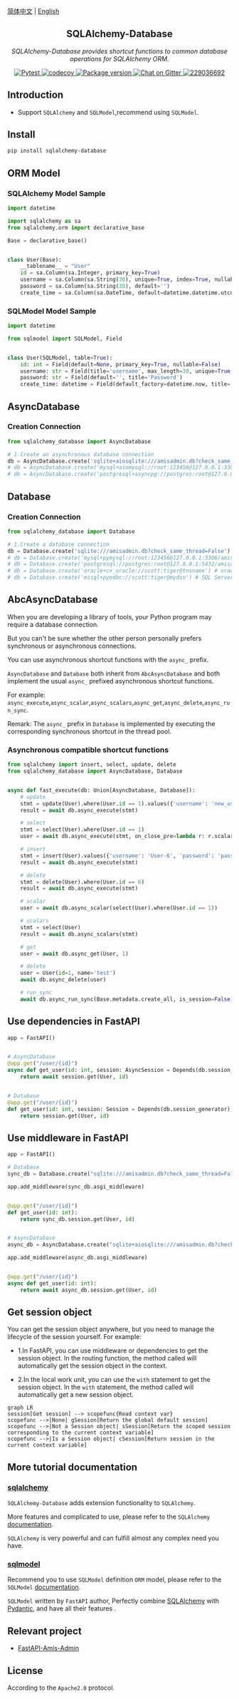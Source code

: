 [简体中文](https://github.com/amisadmin/sqlalchemy_database/blob/master/README.zh.md)
| [English](https://github.com/amisadmin/sqlalchemy_database)

<h2 align="center">
  SQLAlchemy-Database
</h2>
<p align="center">
    <em>SQLAlchemy-Database provides shortcut functions to common database operations for SQLAlchemy ORM.</em><br/>
</p>
<p align="center">
    <a href="https://github.com/amisadmin/sqlalchemy_database/actions/workflows/pytest.yml" target="_blank">
        <img src="https://github.com/amisadmin/sqlalchemy_database/actions/workflows/pytest.yml/badge.svg" alt="Pytest">
    </a>
    <a href="https://codecov.io/gh/amisadmin/sqlalchemy_database" > 
     <img src="https://codecov.io/gh/amisadmin/sqlalchemy_database/branch/master/graph/badge.svg?token=SKOGAKIX4M" alt="codecov"/> 
    </a>
    <a href="https://pypi.org/project/sqlalchemy_database" target="_blank">
        <img src="https://badgen.net/pypi/v/sqlalchemy_database?color=blue" alt="Package version">
    </a>
    <a href="https://gitter.im/amisadmin/fastapi-amis-admin">
        <img src="https://badges.gitter.im/amisadmin/fastapi-amis-admin.svg" alt="Chat on Gitter"/>
    </a>
    <a href="https://jq.qq.com/?_wv=1027&k=U4Dv6x8W" target="_blank">
        <img src="https://badgen.net/badge/qq%E7%BE%A4/229036692/orange" alt="229036692">
    </a>
</p>

## Introduction

- Support `SQLAlchemy` and `SQLModel`,recommend using `SQLModel`.

## Install

```bash
pip install sqlalchemy-database
```

## ORM Model

### SQLAlchemy Model Sample

```python
import datetime

import sqlalchemy as sa
from sqlalchemy.orm import declarative_base

Base = declarative_base()


class User(Base):
    __tablename__ = "User"
    id = sa.Column(sa.Integer, primary_key=True)
    username = sa.Column(sa.String(30), unique=True, index=True, nullable=False)
    password = sa.Column(sa.String(30), default='')
    create_time = sa.Column(sa.DateTime, default=datetime.datetime.utcnow)
```

### SQLModel Model Sample

```python
import datetime

from sqlmodel import SQLModel, Field


class User(SQLModel, table=True):
    id: int = Field(default=None, primary_key=True, nullable=False)
    username: str = Field(title='username', max_length=30, unique=True, index=True, nullable=False)
    password: str = Field(default='', title='Password')
    create_time: datetime = Field(default_factory=datetime.now, title='Create Time')
```

## AsyncDatabase

### Creation Connection

```python
from sqlalchemy_database import AsyncDatabase

# 1.Create an asynchronous database connection
db = AsyncDatabase.create('sqlite+aiosqlite:///amisadmin.db?check_same_thread=False')  # sqlite
# db = AsyncDatabase.create('mysql+aiomysql://root:123456@127.0.0.1:3306/amisadmin?charset=utf8mb4')# mysql
# db = AsyncDatabase.create('postgresql+asyncpg://postgres:root@127.0.0.1:5432/amisadmin')# postgresql

```

## Database

### Creation Connection

```python
from sqlalchemy_database import Database

# 1.Create a database connection
db = Database.create('sqlite:///amisadmin.db?check_same_thread=False')  # sqlite
# db = Database.create('mysql+pymysql://root:123456@127.0.0.1:3306/amisadmin?charset=utf8mb4') # mysql
# db = Database.create('postgresql://postgres:root@127.0.0.1:5432/amisadmin') # postgresql
# db = Database.create('oracle+cx_oracle://scott:tiger@tnsname') # oracle
# db = Database.create('mssql+pyodbc://scott:tiger@mydsn') # SQL Server
```

## AbcAsyncDatabase

When you are developing a library of tools, your Python program may require a database connection.

But you can't be sure whether the other person personally prefers synchronous or asynchronous connections.

You can use asynchronous shortcut functions with the `async_` prefix.

`AsyncDatabase` and `Database` both inherit from `AbcAsyncDatabase` and both implement the usual `async_` prefixed asynchronous
shortcut functions.

For example: `async_execute`,`async_scalar`,`async_scalars`,`async_get`,`async_delete`,`async_run_sync`.

Remark: The `async_` prefix in `Database` is implemented by executing the corresponding synchronous shortcut in the thread pool.

### Asynchronous compatible shortcut functions

```python
from sqlalchemy import insert, select, update, delete
from sqlalchemy_database import AsyncDatabase, Database


async def fast_execute(db: Union[AsyncDatabase, Database]):
    # update
    stmt = update(User).where(User.id == 1).values({'username': 'new_user'})
    result = await db.async_execute(stmt)

    # select
    stmt = select(User).where(User.id == 1)
    user = await db.async_execute(stmt, on_close_pre=lambda r: r.scalar())

    # insert
    stmt = insert(User).values({'username': 'User-6', 'password': 'password-6'})
    result = await db.async_execute(stmt)

    # delete
    stmt = delete(User).where(User.id == 6)
    result = await db.async_execute(stmt)

    # scalar
    user = await db.async_scalar(select(User).where(User.id == 1))

    # scalars
    stmt = select(User)
    result = await db.async_scalars(stmt)

    # get
    user = await db.async_get(User, 1)

    # delete
    user = User(id=1, name='test')
    await db.async_delete(user)

    # run_sync
    await db.async_run_sync(Base.metadata.create_all, is_session=False)

```

## Use dependencies in FastAPI

```python
app = FastAPI()


# AsyncDatabase
@app.get("/user/{id}")
async def get_user(id: int, session: AsyncSession = Depends(db.session_generator)):
    return await session.get(User, id)


# Database
@app.get("/user/{id}")
def get_user(id: int, session: Session = Depends(db.session_generator)):
    return session.get(User, id)
```

## Use middleware in FastAPI

```python
app = FastAPI()

# Database
sync_db = Database.create("sqlite:///amisadmin.db?check_same_thread=False")

app.add_middleware(sync_db.asgi_middleware)


@app.get("/user/{id}")
def get_user(id: int):
    return sync_db.session.get(User, id)


# AsyncDatabase
async_db = AsyncDatabase.create("sqlite+aiosqlite:///amisadmin.db?check_same_thread=False")

app.add_middleware(async_db.asgi_middleware)


@app.get("/user/{id}")
async def get_user(id: int):
    return await async_db.session.get(User, id)

```

## Get session object

You can get the session object anywhere, but you need to manage the lifecycle of the session yourself. For example:

- 1.In FastAPI, you can use middleware or dependencies to get the session object. In the routing function, the method called will
  automatically get the session object in the context.

- 2.In the local work unit, you can use the `with` statement to get the session object. In the `with` statement, the method called
  will automatically get a new session object.

```mermaid
graph LR
session[Get session] --> scopefunc{Read context var}
scopefunc -->|None| gSession[Return the global default session]
scopefunc -->|Not a Session object| sSession[Return the scoped session corresponding to the current context variable]
scopefunc -->|Is a Session object| cSession[Return session in the current context variable]
```

## More tutorial documentation

### [sqlalchemy](https://github.com/sqlalchemy/sqlalchemy)

`SQLAlchemy-Database` adds extension functionality to `SQLAlchemy`.

More features and complicated to use, please refer to the ` SQLAlchemy ` [documentation](https://www.sqlalchemy.org/).

`SQLAlchemy` is very powerful and can fulfill almost any complex need you have.

### [sqlmodel](https://github.com/tiangolo/sqlmodel)

Recommend you to use ` SQLModel ` definition `ORM` model, please refer to
the ` SQLModel ` [documentation](https://sqlmodel.tiangolo.com/).

`SQLModel`  written by `FastAPI` author, Perfectly combine [SQLAlchemy](https://www.sqlalchemy.org/)
with [Pydantic](https://pydantic-docs.helpmanual.io/), and have all their features .

## Relevant project

- [FastAPI-Amis-Admin](https://docs.amis.work/)

## License

According to the `Apache2.0` protocol.
